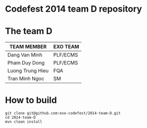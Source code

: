 Codefest 2014 team D repository
===========

# The team D

TEAM MEMBER | EXO TEAM
------------ | ------------- 
Dang Van Minh | PLF/ECMS
Pham Duy Dong | PLF/ECMS
Luong Trung Hieu | FQA
Tran Minh Ngoc | SM

# How to build

	git clone git@github.com:exo-codefest/2014-team-D.git
	cd 2014-team-D
	mvn clean install